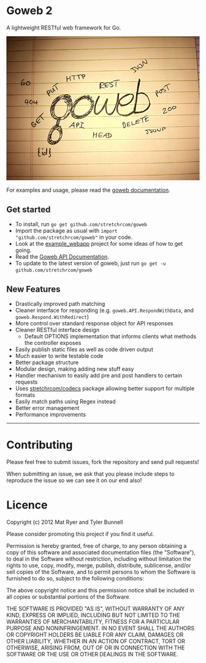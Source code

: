 # Goweb 2

A lightweight RESTful web framework for Go.

![Alt text](GowebLogoBig.jpg "Goweb 2 - Logo")

For examples and usage, please read the [goweb documentation](http://godoc.org/github.com/stretchrcom/goweb).

## Get started

  * To install, run `go get github.com/stretchrcom/goweb`
  * Import the package as usual with `import "github.com/stretchrcom/goweb"` in your code.
  * Look at the [example_webapp](https://github.com/stretchrcom/goweb/blob/master/example_webapp/main.go) project for some ideas of how to get going.
  * Read the [Goweb API Documentation](http://godoc.org/github.com/stretchrcom/goweb).
  * To update to the latest version of goweb, just run `go get -u github.com/stretchrcom/goweb`

## New Features

  * Drastically improved path matching
  * Cleaner interface for responding (e.g. `goweb.API.RespondWithData`, and `goweb.Respond.WithRedirect`)
  * More control over standard response object for API responses
  * Cleaner RESTful interface design
    * Default OPTIONS implementation that informs clients what methods the controller exposes
  * Easily publish static files as well as code driven output
  * Much easier to write testable code
  * Better package structure
  * Modular design, making adding new stuff easy
  * Handler mechanism to easily add pre and post handlers to certain requests
  * Uses [stretchrcom/codecs](https://github.com/stretchrcom/codecs) package allowing better support for multiple formats
  * Easily match paths using Regex instead
  * Better error management
  * Performance improvements

------

Contributing
============

Please feel free to submit issues, fork the repository and send pull requests!

When submitting an issue, we ask that you please include steps to reproduce the issue so we can see it on our end also!


Licence
=======
Copyright (c) 2012 Mat Ryer and Tyler Bunnell

Please consider promoting this project if you find it useful.

Permission is hereby granted, free of charge, to any person obtaining a copy of this software and associated documentation files (the "Software"), to deal in the Software without restriction, including without limitation the rights to use, copy, modify, merge, publish, distribute, sublicense, and/or sell copies of the Software, and to permit persons to whom the Software is furnished to do so, subject to the following conditions:

The above copyright notice and this permission notice shall be included in all copies or substantial portions of the Software.

THE SOFTWARE IS PROVIDED "AS IS", WITHOUT WARRANTY OF ANY KIND, EXPRESS OR IMPLIED, INCLUDING BUT NOT LIMITED TO THE WARRANTIES OF MERCHANTABILITY, FITNESS FOR A PARTICULAR PURPOSE AND NONINFRINGEMENT. IN NO EVENT SHALL THE AUTHORS OR COPYRIGHT HOLDERS BE LIABLE FOR ANY CLAIM, DAMAGES OR OTHER LIABILITY, WHETHER IN AN ACTION OF CONTRACT, TORT OR OTHERWISE, ARISING FROM, OUT OF OR IN CONNECTION WITH THE SOFTWARE OR THE USE OR OTHER DEALINGS IN THE SOFTWARE.
